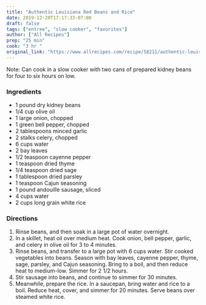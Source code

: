```yaml
---
title: "Authentic Louisiana Red Beans and Rice"
date: 2019-12-20T17:17:33-07:00
draft: false
tags: ["entree", "slow cooker", "favorites"]
author: ["All Recipes"]
prep: "25 min"
cook: "3 hr "
original_link: "https://www.allrecipes.com/recipe/58211/authentic-louisiana-red-beans-and-rice/print/?recipeType=Recipe&servings=8&isMetric=false"
---
```


Note: Can cook in a slow cooker with two cans of prepared kidney beans for four to six hours on low. 

### Ingredients
- 1 pound dry kidney beans
- 1/4 cup olive oil
- 1 large onion, chopped
- 1 green bell pepper, chopped
- 2 tablespoons minced garlic
- 2 stalks celery, chopped
- 6 cups water
- 2 bay leaves
- 1/2 teaspoon cayenne pepper
- 1 teaspoon dried thyme
- 1/4 teaspoon dried sage
- 1 tablespoon dried parsley
- 1 teaspoon Cajun seasoning
- 1 pound andouille sausage, sliced
- 4 cups water
- 2 cups long grain white rice

### Directions
1. Rinse beans, and then soak in a large pot of water overnight.
1. In a skillet, heat oil over medium heat. Cook onion, bell pepper, garlic, and celery in olive oil for 3 to 4 minutes.
1. Rinse beans, and transfer to a large pot with 6 cups water. Stir cooked vegetables into beans. Season with bay leaves, cayenne pepper, thyme, sage, parsley, and Cajun seasoning. Bring to a boil, and then reduce heat to medium-low. Simmer for 2 1/2 hours.
1. Stir sausage into beans, and continue to simmer for 30 minutes.
1. Meanwhile, prepare the rice. In a saucepan, bring water and rice to a boil. Reduce heat, cover, and simmer for 20 minutes. Serve beans over steamed white rice.
